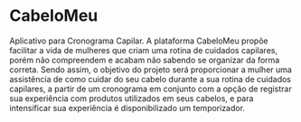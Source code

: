 # CabeloMeu
Aplicativo para Cronograma Capilar.
A plataforma CabeloMeu propõe facilitar a vida de mulheres que criam uma rotina de cuidados capilares, porém não compreendem e acabam não sabendo se organizar da forma correta. Sendo assim, o objetivo do projeto será proporcionar a mulher uma assistência de como cuidar do seu cabelo durante a sua rotina de cuidados capilares, a partir de um cronograma em conjunto com a opção de registrar sua experiência com produtos utilizados em seus cabelos, e para intensificar sua experiência é disponibilizado um temporizador.  
